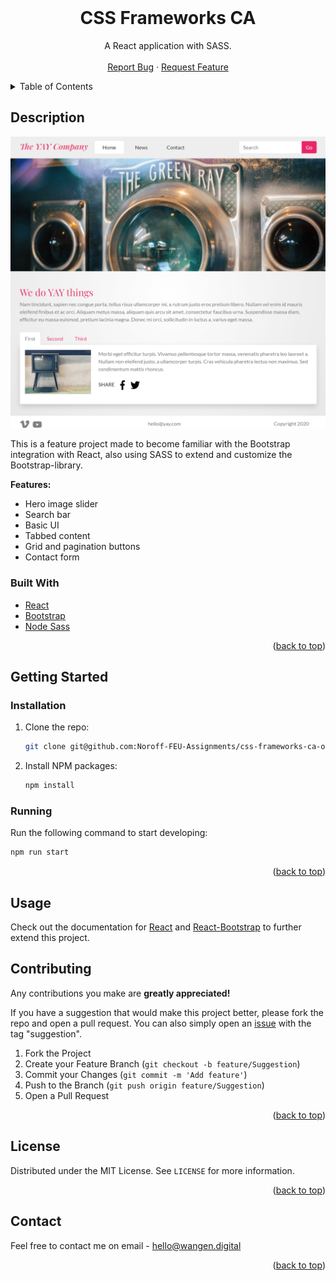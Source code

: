<div id="top"></div>

<!-- PROJECT LOGO -->
<br />
<div align="center">

  <h1 align="center">CSS Frameworks CA</h1>

  <p align="center">
    A React application with SASS.
    <br />
    <br />
    <a href="https://github.com/Noroff-FEU-Assignments/css-frameworks-ca-oysteinwangen/issues">Report Bug</a>
    ·
    <a href="https://github.com/Noroff-FEU-Assignments/css-frameworks-ca-oysteinwangen/issues">Request Feature</a>
  </p>
</div>



<!-- TABLE OF CONTENTS -->
<details>
  <summary>Table of Contents</summary>
  <ol>
    <li>
      <a href="#description">Description</a>
      <ul>
        <li><a href="#built-with">Built With</a></li>
      </ul>
    </li>
    <li>
      <a href="#getting-started">Getting Started</a>
      <ul>
        <li><a href="#installation">Installation</a></li>
        <li><a href="#running">Running</a></li>
      </ul>
    </li>
    <li>
      <a href="#usage">Usage</a>
    </li>
    <li><a href="#contributing">Contributing</a></li>
    <li><a href="#license">License</a></li>
    <li><a href="#contact">Contact</a></li>
  </ol>
</details>



<!-- DESCRIPTION -->
## Description

<img src="./CSSFrameworksCAScreenshot.png" alt="Screenshot of the homepage" width="800">

This is a feature project made to become familiar with the Bootstrap integration with React, also using SASS to extend and customize the Bootstrap-library.

**Features:**
* Hero image slider
* Search bar
* Basic UI
* Tabbed content
* Grid and pagination buttons
* Contact form

### Built With
* [React](https://reactjs.org/)
* [Bootstrap](https://react-bootstrap.github.io/)
* [Node Sass](https://www.npmjs.com/package/node-sass)

<p align="right">(<a href="#top">back to top</a>)</p>



<!-- GETTING STARTED -->
## Getting Started
### Installation

1. Clone the repo:
   ```sh
   git clone git@github.com:Noroff-FEU-Assignments/css-frameworks-ca-oysteinwangen.git
   ```
2. Install NPM packages:
   ```sh
   npm install
   ```
### Running

Run the following command to start developing:
```sh
npm run start
```

<p align="right">(<a href="#top">back to top</a>)</p>


<!-- USAGE -->
## Usage

Check out the documentation for [React](https://reactjs.org/docs/getting-started.html) and [React-Bootstrap](https://react-bootstrap.github.io/getting-started/introduction) to further extend this project.

<!-- CONTRIBUTING -->
## Contributing

Any contributions you make are **greatly appreciated!**

If you have a suggestion that would make this project better, please fork the repo and open a pull request. You can also simply open an [issue](https://github.com/Noroff-FEU-Assignments/css-frameworks-ca-oysteinwangen/issues) with the tag "suggestion".

1. Fork the Project
2. Create your Feature Branch (`git checkout -b feature/Suggestion`)
3. Commit your Changes (`git commit -m 'Add feature'`)
4. Push to the Branch (`git push origin feature/Suggestion`)
5. Open a Pull Request

<p align="right">(<a href="#top">back to top</a>)</p>



<!-- LICENSE -->
## License

Distributed under the MIT License. See `LICENSE` for more information.

<p align="right">(<a href="#top">back to top</a>)</p>



<!-- CONTACT -->
## Contact

Feel free to contact me on email - [hello@wangen.digital](mailto:hello@wangen.digital)

<p align="right">(<a href="#top">back to top</a>)</p>
